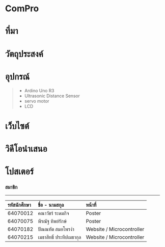 # ComPro
# ที่มา
# วัตถุประสงค์
# อุปกรณ์
> * Ardino Uno R3
> * Ultrasonic Distance Sensor
> * servo motor
> * LCD
# เว็บไซต์
# วิดีโอนำเสนอ
# โปสเตอร์
### สมาชิก
---

| รหัสนักศึกษา | ชื่อ - นามสกุล |  หน้าที่ |
| :-------- | :-------- | :--------- |
|   64070012   |   คณาวัชร์ ระดมกิจ   |    Poster   |
|   64070075   |   พีรณัฐ ทิพย์รักษ์   |    Poster   |
|   64070182   |   ปัณณทัต สมอโพรงำ   |    Website / Microcontroller   |
|   64070215   |   เมธาสิทธิ์ ประทีปเมธากุล   |    Website / Microcontroller   |
